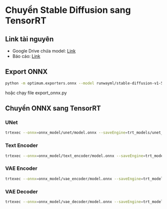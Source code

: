 
# Chuyển Stable Diffusion sang TensorRT

## Link tài nguyên
- Google Drive chứa model: [Link](https://drive.google.com/drive/folders/1pDcYanTodx5XeG8bebcS91jU5iS1g4DV?usp=sharing)  
- Báo cáo: [Link](https://drive.google.com/file/d/1OReWEegMR0NEJiR1BRsTZpT_E2Yf0Yq_/view?usp=sharing)  

## Export ONNX
```bash
python -m optimum.exporters.onnx --model runwayml/stable-diffusion-v1-5 onnx_model/
````
hoặc chạy file export_onnx.py
## Chuyển ONNX sang TensorRT

### UNet

```bash
trtexec --onnx=onnx_model/unet/model.onnx --saveEngine=trt_models/unet_fp16.plan --fp16 --shapes=sample:1x4x64x64,timestep:scalar,encoder_hidden_states:1x77x768
```

### Text Encoder

```bash
trtexec --onnx=onnx_model/text_encoder/model.onnx --saveEngine=trt_models/text_encoder_fp16.plan --fp16 --shapes=input_ids:1x77
```

### VAE Encoder

```bash
trtexec --onnx=onnx_model/vae_encoder/model.onnx --saveEngine=trt_models/vae_encoder_fp16.plan --fp16 --shapes=sample:1x3x512x512
```

### VAE Decoder

```bash
trtexec --onnx=onnx_model/vae_decoder/model.onnx --saveEngine=trt_models/vae_decoder_fp16.plan --fp16 --shapes=latent_sample:1x4x64x64
```
